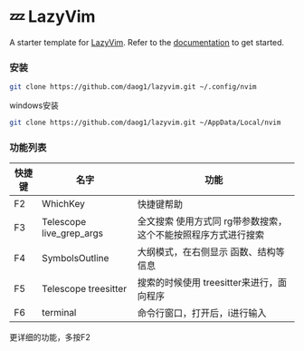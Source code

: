 # 💤 LazyVim

A starter template for [LazyVim](https://github.com/LazyVim/LazyVim).
Refer to the [documentation](https://lazyvim.github.io/installation) to get started.


### 安装

```sh
git clone https://github.com/daog1/lazyvim.git ~/.config/nvim
```
windows安装
```sh
git clone https://github.com/daog1/lazyvim.git ~/AppData/Local/nvim
```
### 功能列表

| 快捷键 | 名字 | 功能 |
|  ----  | ----  | ----  |
|F2 |WhichKey| 快捷键帮助|
|F3|Telescope live_grep_args|  全文搜索 使用方式同 rg带参数搜索，这个不能按照程序方式进行搜索|
|F4|SymbolsOutline| 大纲模式，在右侧显示 函数、结构等信息|
|F5|Telescope treesitter| 搜索的时候使用 treesitter来进行，面向程序|
|F6|terminal| 命令行窗口，打开后，i进行输入 |

更详细的功能，多按F2
